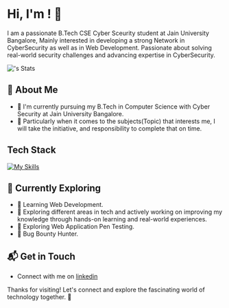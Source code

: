 # Hi, I'm <Vedanth D>! 👋

I am a passionate B.Tech CSE Cyber Sceurity student at Jain University Bangalore, Mainly interested in developing a strong Network in CyberSecurity as well as in Web Development. Passionate about solving real-world security challenges and advancing expertise in CyberSecurity.

![<Vedanth-D>'s Stats](https://github-readme-stats.vercel.app/api?username=<Vedanth-D>&theme=vue-dark&show_icons=true&hide_border=true&count_private=true)

## 🚀 About Me

- 🔭 I'm currently pursuing my B.Tech in Computer Science with Cyber Security at Jain University Bangalore.
- 📝 Particularly when it comes to the subjects(Topic) that interests me, I will take the initiative, and responsibility to complete that on time.
  


## Tech Stack
[![My Skills](https://skillicons.dev/icons?i=js,html,css,java,python)](https://skillicons.dev)

## 🌱 Currently Exploring

- 🚀 Learning Web Development.
- 🤔 Exploring different areas in tech and actively working on improving my knowledge through hands-on learning and real-world experiences.
- 🌱 Exploring Web Application Pen Testing.
- 🔭 Bug Bounty Hunter.



## 📬 Get in Touch

- Connect with me on [linkedin](www.linkedin.com/in/vedanth-d-73a685296)


Thanks for visiting! Let's connect and explore the fascinating world of technology together. 🚀


